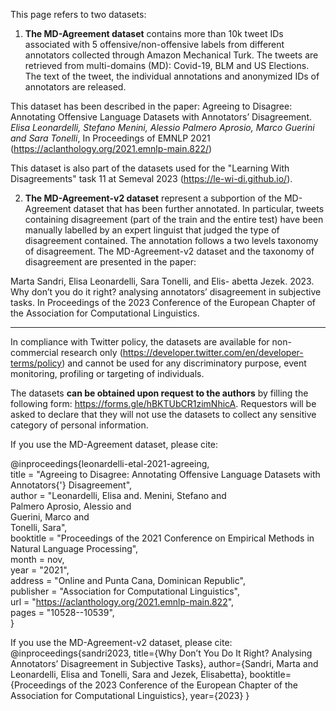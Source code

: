 This page refers to two datasets:

1) **The MD-Agreement dataset** contains more than 10k tweet IDs associated with 5 offensive/non-offensive labels from different annotators collected through Amazon Mechanical Turk. The tweets are retrieved from multi-domains (MD): Covid-19, BLM and US Elections. The text of the tweet, the individual annotations and anonymized IDs of annotators are released.

This dataset has been described in the paper:
Agreeing to Disagree: Annotating Offensive Language Datasets with Annotators’ Disagreement. *Elisa Leonardelli, Stefano Menini, Alessio Palmero Aprosio, Marco Guerini and Sara Tonelli*, In Proceedings of EMNLP 2021 (https://aclanthology.org/2021.emnlp-main.822/)

This dataset is also part of the datasets used for the "Learning With Disagreements" task 11 at Semeval 2023 (https://le-wi-di.github.io/). 

2) **The  MD-Agreement-v2 dataset** represent a subportion of the MD-Agreement dataset that has been further annotated. In particular, tweets containing disagreement (part of the train and the entire test) have been manually labelled by an expert linguist that judged the type of disagreement contained. The annotation follows a two levels taxonomy of disagreement. 
The MD-Agreement-v2 dataset and the taxonomy of disagreement are presented in the paper:

Marta Sandri, Elisa Leonardelli, Sara Tonelli, and Elis- abetta Jezek. 2023. Why don’t you do it right? analysing annotators’ disagreement in subjective tasks. In Proceedings of the 2023 Conference of the European Chapter of the Association for Computational Linguistics.

-------

In compliance with Twitter policy, the datasets are available for non-commercial research only (https://developer.twitter.com/en/developer-terms/policy) and cannot be used for any discriminatory purpose, event monitoring, profiling or targeting of individuals. 

The datasets **can be obtained upon request to the authors** by filling the following form: https://forms.gle/hBKTUbCR1zimNhicA.
Requestors will be asked to declare that they will not use the datasets to collect any sensitive category of personal information. 



If you use the MD-Agreement dataset, please cite:

@inproceedings{leonardelli-etal-2021-agreeing,  
    title = "Agreeing to Disagree: Annotating Offensive Language Datasets with Annotators{'} Disagreement",  
    author = "Leonardelli, Elisa  and. 
      Menini, Stefano  and <br>
      Palmero Aprosio, Alessio  and <br>
      Guerini, Marco  and  <br>
      Tonelli, Sara",  
    booktitle = "Proceedings of the 2021 Conference on Empirical Methods in Natural Language Processing",  
    month = nov,  
    year = "2021",  
    address = "Online and Punta Cana, Dominican Republic",  
    publisher = "Association for Computational Linguistics",  
    url = "https://aclanthology.org/2021.emnlp-main.822",  
    pages = "10528--10539",  
}

If you use the MD-Agreement-v2 dataset, please cite:
@inproceedings{sandri2023,
  title={Why Don’t You Do It Right? Analysing Annotators’ Disagreement in Subjective Tasks},
  author={Sandri, Marta and Leonardelli, Elisa and Tonelli, Sara and Jezek, Elisabetta},
  booktitle={Proceedings of the 2023 Conference of the European Chapter of the Association for Computational Linguistics},
  year={2023}
}

